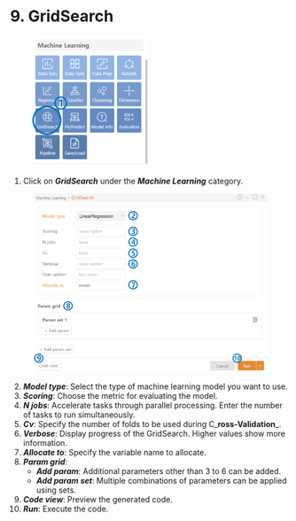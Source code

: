 # 9. GridSearch



<figure><img src="../.gitbook/assets/image (170).png" alt="" width="211"><figcaption></figcaption></figure>

1. Click on _**GridSearch**_ under the _**Machine Learning**_ category.



<figure><img src="../.gitbook/assets/image (171).png" alt="" width="563"><figcaption></figcaption></figure>

2. _**Model type**_: Select the type of machine learning model you want to use.
3. _**Scoring**_: Choose the metric for evaluating the model.
4. _**N jobs**_: Accelerate tasks through parallel processing. Enter the number of tasks to run simultaneously.
5. _**Cv**_: Specify the number of folds to be used during C_**ross-Validation**_.
6. _**Verbose**_: Display progress of the GridSearch. Higher values show more information.
7. _**Allocate to**_: Specify the variable name to allocate.
8. _**Param grid**_:
   * _**Add param**_: Additional parameters other than 3 to 6 can be added.
   * _**Add param set**_: Multiple combinations of parameters can be applied using sets.
9. _**Code view**_: Preview the generated code.
10. _**Run**_: Execute the code.


